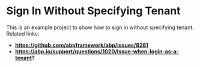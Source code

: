 # Sign In Without Specifying Tenant

This is an example project to show how to sign in without specifying tenant. Related links:

- **https://github.com/abpframework/abp/issues/8281**
- **https://abp.io/support/questions/1020/Issue-when-login-as-a-tenant?**